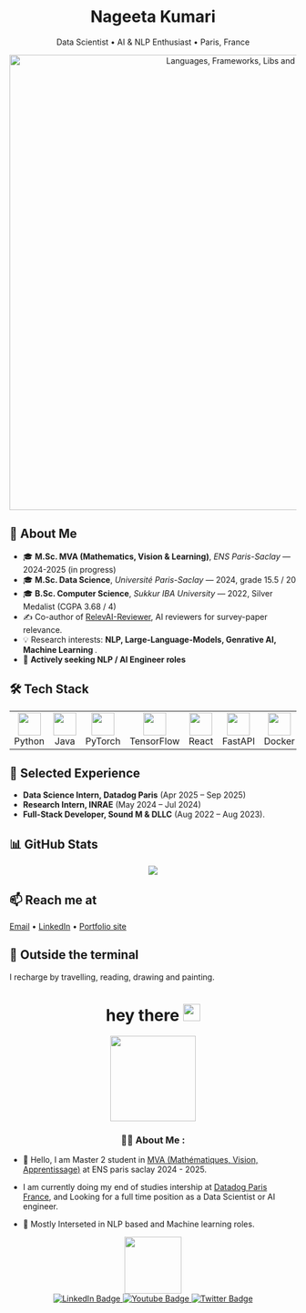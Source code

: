 
<!--
**nageetaw/nageetaw** is a ✨ _special_ ✨ repository because its `README.md` (this file) appears on your GitHub profile.

Here are some ideas to get you started:

- 🔭 I’m currently working on ...
- 🌱 I’m currently learning ...
- 👯 I’m looking to collaborate on ...
- 🤔 I’m looking for help with ...
- 💬 Ask me about ...
- 📫 How to reach me: ...
- 😄 Pronouns: ...
- ⚡ Fun fact: ...
-->
<h1 align="center">Nageeta Kumari</h1>
<p align="center">
  Data Scientist&nbsp;•&nbsp;AI&nbsp;&amp;&nbsp;NLP Enthusiast&nbsp;•&nbsp;Paris, France
</p>

<!-- ----------  Skills banner (see section 1) ---------- -->
<p align="center">
  <img src="assets/skills-banner.png"
       alt="Languages, Frameworks, Libs and Tools"
       width="800">
</p>

<!-- ----------  About ---------- -->
<h2>🚀 About&nbsp;Me</h2>
<ul>
  <li>🎓 <strong>M.Sc. MVA (Mathematics, Vision &amp; Learning)</strong>, <em>ENS Paris-Saclay</em> — 2024-2025 (in progress)</li>
  <li>🎓 <strong>M.Sc. Data Science</strong>, <em>Université Paris-Saclay</em> — 2024, grade 15.5 / 20</li>
  <li>🎓 <strong>B.Sc. Computer Science</strong>, <em>Sukkur IBA University</em> — 2022, Silver Medalist (CGPA 3.68 / 4)</li>
  <li>✍️ Co-author of <a href="https://hal.science/LISN/hal-04608255v1">RelevAI-Reviewer</a>, AI reviewers for survey-paper relevance.</li>
  <li>💡 Research interests: <strong>NLP, Large-Language-Models, Genrative AI, Machine Learning </strong>.</li>
  <li>🎯 <strong>Actively seeking NLP / AI Engineer roles</strong> </li>
</ul>

<!-- ----------  Tech stack ---------- -->
<h2>🛠️ Tech&nbsp;Stack</h2>
<table>
  <tr>
    <td align="center"><img src="https://cdn.jsdelivr.net/gh/devicons/devicon/icons/python/python-original.svg" width="40"><br>Python</td>
    <td align="center"><img src="https://cdn.jsdelivr.net/gh/devicons/devicon/icons/java/java-original.svg"   width="40"><br>Java</td>
    <td align="center"><img src="https://cdn.jsdelivr.net/gh/devicons/devicon/icons/pytorch/pytorch-original.svg" width="40"><br>PyTorch</td>
    <td align="center"><img src="https://cdn.jsdelivr.net/gh/devicons/devicon/icons/tensorflow/tensorflow-original.svg" width="40"><br>TensorFlow</td>
    <td align="center"><img src="https://cdn.jsdelivr.net/gh/devicons/devicon/icons/react/react-original.svg" width="40"><br>React</td>
    <td align="center"><img src="https://cdn.jsdelivr.net/gh/devicons/devicon/icons/fastapi/fastapi-original.svg" width="40"><br>FastAPI</td>
    <td align="center"><img src="https://cdn.jsdelivr.net/gh/devicons/devicon/icons/docker/docker-original.svg" width="40"><br>Docker</td>
    <td align="center"><img src="https://cdn.jsdelivr.net/gh/devicons/devicon/icons/aws/aws-original.svg"       width="40"><br>AWS</td>
  </tr>
</table>

<!-- ----------  Experience highlights ---------- -->
<h2>💼 Selected&nbsp;Experience</h2>
<ul>
  <li><strong>Data Science Intern, Datadog Paris</strong> (Apr 2025 – Sep 2025)</li>
  <li><strong>Research Intern, INRAE</strong> (May 2024 – Jul 2024)</li>
  <li><strong>Full-Stack Developer, Sound M &amp; DLLC</strong> (Aug 2022 – Aug 2023).</li>
</ul>

<!-- ----------  Quick stats ---------- -->
<h2>📊 GitHub&nbsp;Stats</h2>
<p align="center">
  <img src="https://github-readme-stats.vercel.app/api?username=nageeta124&show_icons=true&hide_title=true">
</p>

<!-- ----------  Contact ---------- -->
<h2>📫 Reach&nbsp;me&nbsp;at</h2>
<p>
  <a href="mailto:nageetaw@gmail.com">Email</a> •
  <a href="https://linkedin.com/in/nageeta124">LinkedIn</a> •
  <a href="https://nageetw.github.io">Portfolio&nbsp;site</a>
</p>

<!-- ----------  Fun ---------- -->
<h2>🎨 Outside&nbsp;the&nbsp;terminal</h2>
<p>I recharge by travelling, reading, drawing and painting.</p>

  
</div>
<div align="center">
<!-- <img src="https://komarev.com/ghpvc/?username=nageetaw&style=flat-square&color=blue" alt=""/></div> -->
  
  <h1>
  hey there
  <img src="https://media.giphy.com/media/hvRJCLFzcasrR4ia7z/giphy.gif" width="30px"/>
</h1>
  
  <div align="center">
  <img src="https://media.giphy.com/media/NgurY1o4z080Jfoyzw/giphy.gif" height="150"/>
</div>
  
  ### :woman_technologist: About Me :
  <div align="left">
    
- :telescope: Hello, I am Master 2 student in <a href="https://www.master-mva.com/"> MVA (Mathématiques, Vision, Apprentissage)</a> at ENS paris saclay 2024 - 2025.
- I am currently doing my end of studies intership at <a href="https://docs.datadoghq.com/">Datadog Paris France</a>, and Looking for a full time position as a Data Scientist or AI engineer. </a>

- :seedling: Mostly Interseted in NLP based and Machine learning roles.

  
  </div>
  <div id="header" align="center">
  <img src="https://media.giphy.com/media/FPbnShq1h1IS5FQyPD/giphy.gif" width="100"/>
</div>
<div id="badges" align="center">
  <a href="www.linkedin.com/in/nageeta-kumari-3a48401a3">
    <img src="https://img.shields.io/badge/LinkedIn-blue?style=for-the-badge&logo=linkedin&logoColor=white" alt="LinkedIn Badge"/>
  </a>
  <a href="your-youtube-URL">
    <img src="https://img.shields.io/badge/YouTube-red?style=for-the-badge&logo=youtube&logoColor=white" alt="Youtube Badge"/>
  </a>
  <a href="https://twitter.com/NageetaW">
    <img src="https://img.shields.io/badge/Twitter-blue?style=for-the-badge&logo=twitter&logoColor=white" alt="Twitter Badge"/>
  </a>
  
